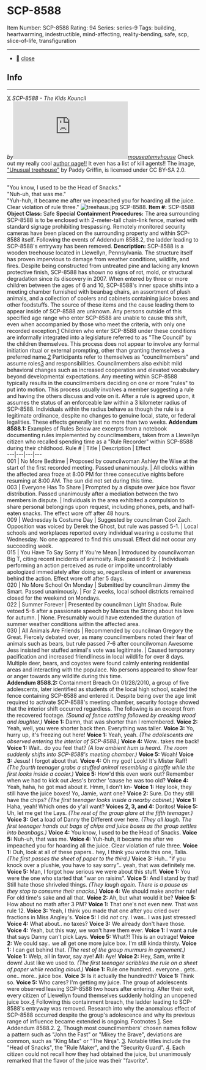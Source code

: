 # SCP-8588
Item Number: SCP-8588
Rating: 94
Series: series-9
Tags: building, heartwarming, indestructible, mind-affecting, reality-bending, safe, scp, slice-of-life, transfiguration

---

  * [](javascript:;)
[close](javascript:;)
## Info
* * *
[X](javascript:;)
_SCP-8588 - The Kids Kouncil_  
_by[![mouseatemyhouse](https://www.wikidot.com/avatar.php?userid=8501942&amp;size=small&amp;timestamp=1750454311)](http://www.wikidot.com/user:info/mouseatemyhouse)[mouseatemyhouse](http://www.wikidot.com/user:info/mouseatemyhouse)_
Check out my really cool [author page!!](https://scp-wiki.wikidot.com/mouseatemyhouse) It even has a list of kill agents!!
The image, ["Unusual treehouse"](https://commons.wikimedia.org/wiki/File:Unusual_treehouse_-_geograph.org.uk_-_1994248.jpg) by Paddy Griffin, is licensed under CC BY-SA 2.0.
* * *

"You know, I used to be the Head of Snacks."  
"Nuh-uh, that was me."  
"Yuh-huh, it became me after we impeached you for hoarding all the juice. Clear violation of rule three."
![treehaus.jpg](https://scp-wiki.wdfiles.com/local--files/scp-8588/treehaus.jpg)
SCP-8588.
**Item #:** SCP-8588
**Object Class:** Safe
**Special Containment Procedures:** The area surrounding SCP-8588 is to be enclosed with 2-meter-tall chain-link fence, marked with standard signage prohibiting trespassing. Remotely monitored security cameras have been placed on the surrounding property and within SCP-8588 itself. Following the events of Addendum 8588.2, the ladder leading to SCP-8588's entryway has been removed.
**Description:** SCP-8588 is a wooden treehouse located in Llewellyn, Pennsylvania. The structure itself has proven impervious to damage from weather conditions, wildlife, and fires. Despite being constructed from untreated pine and lacking any known protective finish, SCP-8588 has shown no signs of rot, mold, or structural degradation since its discovery in 2007.
When entered by three or more children between the ages of 6 and 10, SCP-8588's inner space shifts into a meeting chamber furnished with beanbag chairs, an assortment of plush animals, and a collection of coolers and cabinets containing juice boxes and other foodstuffs. The source of these items and the cause leading them to appear inside of SCP-8588 are unknown. Any persons outside of this specified age range who enter SCP-8588 are unable to cause this shift, even when accompanied by those who meet the criteria, with only one recorded exception.[1](javascript:;)
Children who enter SCP-8588 under these conditions are informally integrated into a legislature referred to as "The Council" by the children themselves. This process does not appear to involve any formal initiation ritual or external prompting, other than granting themselves a preferred name.[2](javascript:;) Participants refer to themselves as "councilmembers" and assume roles[3](javascript:;) and responsibilities. Councilmembers also exhibit mild behavioral changes such as increased cooperation and elevated vocabulary beyond developmental expectations.
Any meeting within SCP-8588 typically results in the councilmembers deciding on one or more "rules" to put into motion. This process usually involves a member suggesting a rule and having the others discuss and vote on it. After a rule is agreed upon, it assumes the status of an enforceable law within a 3 kilometer radius of SCP-8588. Individuals within the radius behave as though the rule is a legitimate ordinance, despite no changes to genuine local, state, or federal legalities. These effects generally last no more than two weeks.
**Addendum 8588.1:** Examples of Rules
Below are excerpts from a notebook documenting rules implemented by councilmembers, taken from a Llewellyn citizen who recalled spending time as a "Rule Recorder" within SCP-8588 during their childhood.
Rule # | Title | Description | Effect  
---|---|---|---  
001 | No More Bedtime | Proposed by councilwoman Ashley the Wise at the start of the first recorded meeting. Passed unanimously. | All clocks within the affected area froze at 8:00 PM for three consecutive nights before resuming at 8:00 AM. The sun did not set during this time.  
003 | Everyone Has To Share | Prompted by a dispute over juice box flavor distribution. Passed unanimously after a mediation between the two members in dispute. | Individuals in the area exhibited a compulsion to share personal belongings upon request, including phones, pets, and half-eaten snacks. The effect wore off after 48 hours.  
009 | Wednesday Is Costume Day | Suggested by councilman Cool Zach. Opposition was voiced by Derek the Ghost, but rule was passed 5-1. | Local schools and workplaces reported every individual wearing a costume that Wednesday. No one appeared to find this unusual. Effect did not occur any succeeding week.  
015 | You Have To Say Sorry If You're Mean | Introduced by councilwoman Big T, citing recent incidents of animosity. Rule passed 6-2. | Individuals performing an action perceived as rude or impolite uncontrollably apologized immediately after doing so, regardless of intent or awareness behind the action. Effect wore off after 5 days.  
020 | No More School On Monday | Submitted by councilman Jimmy the Smart. Passed unanimously. | For 2 weeks, local school districts remained closed for the weekend on Mondays.  
022 | Summer Forever | Presented by councilman Light Shadow. Rule vetoed 5-6 after a passionate speech by Marcus the Strong about his love for autumn. | None. Presumably would have extended the duration of summer weather conditions within the affected area.  
030 | All Animals Are Friends | Recommended by councilman Gregory the Great. Fiercely debated over, as many councilmembers noted their fear of animals such as bears, but rule passed 7-6 after councilwoman Awesome Jess insisted her stuffed animal's vote was legitimate. | Caused temporary pacification and increased friendliness in local wildlife for over 8 days. Multiple deer, bears, and coyotes were found calmly entering residential areas and interacting with the populace. No persons appeared to show fear or anger towards any wildlife during this time.  
**Addendum 8588.2:** Containment Breach
On 01/28/2010, a group of five adolescents, later identified as students of the local high school, scaled the fence containing SCP-8588 and entered it. Despite being over the age limit required to activate SCP-8588's meeting chamber, security footage showed that the interior shift occurred regardless. The following is an excerpt from the recovered footage.
_(Sound of fence rattling followed by creaking wood and laughter.)_
**Voice 1:** Damn, that was shorter than I remembered.
**Voice 2:** Yeah, well, you were shorter back then. Everything was taller.
**Voice 3:** Yo, hurry up, it's freezing out here!
**Voice 1:** Yeah, yeah.
_(The adolescents are observed entering the interior of SCP-8588.)_
**Voice 4:** Wow.. takes me back!
**Voice 1:** Wait.. do you feel that?
_(A low ambient hum is heard. The room suddenly shifts into SCP-8588's meeting chamber.)_
**Voice 5:** Woah!
**Voice 3:** Jesus! I forgot about that.
**Voice 4:** Oh my god! Look! It's Mister Raff!
_(The fourth teenager grabs a stuffed animal resembling a giraffe while the first looks inside a cooler.)_
**Voice 5:** How'd this even work out? Remember when we had to kick out Jess's brother 'cause he was too old?
**Voice 4:** Yeah, haha, he got mad about it. Hmm, I don't kn-
**Voice 1:** Hey look, they still have the juice boxes! Yo, Jamie, want one?
**Voice 2:** Sure. Do they still have the chips?
_(The first teenager looks inside a nearby cabinet.)_
**Voice 1:** Haha, yeah! Which ones do y'all want?
**Voices 2, 3, and 4:** Doritos!
**Voice 5:** Uh, let me get the Lays.
_(The rest of the group glare at the fifth teenager.)_
**Voice 3:** Get a load of Danny the Different over here.
_(They all laugh. The first teenager hands out bags of chips and juice boxes as the group settles into beanbags.)_
**Voice 4:** You know, I used to be the Head of Snacks.
**Voice 5:** Nuh-uh, that was me.
**Voice 4:** Yuh-huh, it became me after we impeached you for hoarding all the juice. Clear violation of rule three.
**Voice 1:** Ouh, look at all of these papers.. hey, I think you wrote this one, Talia.
_(The first passes the sheet of paper to the third.)_
**Voice 3:** Huh.. "if you knock over a plushie, you have to say sorry".. yeah, that was definitely me.
**Voice 5:** Man, I forgot how serious we were about this stuff.
**Voice 1:** You were the one who started that "war on raisins".
**Voice 5:** And I stand by that! Still hate those shriveled things.
_(They laugh again. There is a pause as they stop to consume their snacks.)_
**Voice 4:** We should make another rule! For old time's sake and all that.
**Voice 2:** Ah, but what would it be?
**Voice 5:** How about no math after 3 PM?
**Voice 1:** That one's not even new. That was rule 12.
**Voice 3:** Yeah, I think you made that one after you cried over fractions in Miss Angley's.
**Voice 5:** I did _not_ cry. I was.. I was just stressed!
**Voice 4:** What about.. no taxes?
**Voice 3:** We already don't have those.
**Voice 4:** Yeah, but this way, we won't have them ever.
**Voice 1:** I want a rule that says Danny can't pick Lays.
**Voice 5:** What?! This is an outrage!
**Voice 2:** We could say.. we all get one more juice box. I'm still kinda thirsty.
**Voice 1:** I can get behind that.
_(The rest of the group murmurs in agreement.)_
**Voice 1:** Welp, all in favor, say aye!
**All:** Aye!
**Voice 2:** Hey, Sam, write it down! Just like we used to.
_(The first teenager scribbles the rule on a sheet of paper while reading aloud.)_
**Voice 1:** Rule one hundred.. everyone.. gets.. one.. more.. juice box.
**Voice 3:** Is it actually the hundredth?
**Voice 1:** Think so.
**Voice 5:** Who cares? I'm getting my juice.
The group of adolescents were observed leaving SCP-8588 two hours after entering. After their exit, every citizen of Llewellyn found themselves suddenly holding an unopened juice box.[4](javascript:;) Following this containment breach, the ladder leading to SCP-8588's entryway was removed. Research into why the anomalous effect of SCP-8588 occurred despite the group's adolescence and why its previous range of influence became extended is ongoing.
Footnotes
[1](javascript:;). See Addendum 8588.2.
[2](javascript:;). Though most councilmembers' chosen names follow a pattern such as "John the Fast" or "Mikey the Brave", deviations are common, such as "King Max" or "The Ninja".
[3](javascript:;). Notable titles include the "Head of Snacks", the "Rule Maker", and the "Security Guard".
[4](javascript:;). Each citizen could not recall how they had obtained the juice, but unanimously remarked that the flavor of the juice was their "favorite".